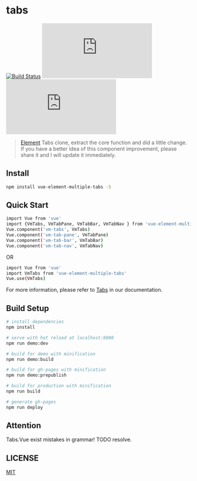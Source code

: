 # tabs

[![Build Status](https://travis-ci.org/michaelliao/openweixin.svg?branch=master)](https://travis-ci.org/michaelliao/openweixin)
![JS gzip size](http://img.badgesize.io/https://unpkg.com/element-ui/lib/index.js?compression=gzip&label=gzip%20size:%20JS)
![CSS gzip size](http://img.badgesize.io/https://unpkg.com/element-ui/lib/theme-default/index.css?compression=gzip&label=gzip%20size:%20CSS)

> [Element](https://github.com/ElemeFE/element) Tabs clone, extract the core function and did a little change. If you have a better idea of this component improvement, please share it and I will update it immediately.

## Install

```bash
npm install vue-element-multiple-tabs -S
```

## Quick Start

```bash
import Vue from 'vue'
import {VmTabs, VmTabPane, VmTabBar, VmTabNav } from 'vue-element-multiple-tabs'
Vue.component('vm-tabs', VmTabs)
Vue.component('vm-tab-pane', VmTabPane)
Vue.component('vm-tab-bar', VmTabBar)
Vue.component('vm-tab-nav', VmTabNav)
```

OR

```bash
import Vue from 'vue'
import VmTabs from 'vue-element-multiple-tabs'
Vue.use(VmTabs)
```

For more information, please refer to [Tabs](https://vue-element-multiple.github.io/tabs) in our documentation.

## Build Setup

``` bash
# install dependencies
npm install

# serve with hot reload at localhost:8080
npm run demo:dev

# build for demo with minification
npm run demo:build

# build for gh-pages with minification
npm run demo:prepublish

# build for production with minification
npm run build

# generate gh-pages
npm run deploy
```

## Attention
Tabs.Vue exist mistakes in grammar! TODO resolve.

## LICENSE

[MIT](http://opensource.org/licenses/MIT)
